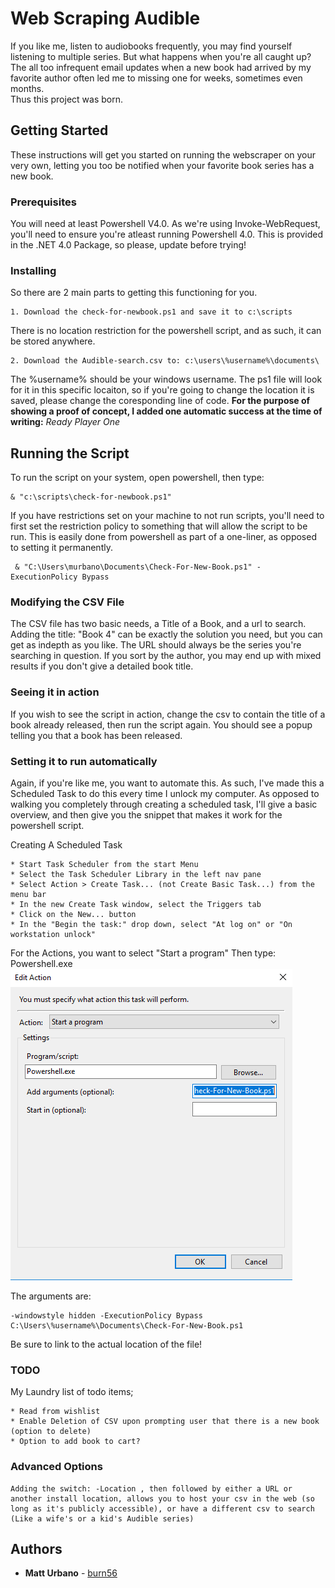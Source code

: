 # Web Scraping Audible

If you like me, listen to audiobooks frequently, you may find yourself listening to multiple series.
But what happens when you're all caught up?  The all too infrequent email updates when a new book had arrived by my favorite author often led me to missing one for weeks, sometimes even months.  
Thus this project was born.

## Getting Started

These instructions will get you started on running the webscraper on your very own, letting you too be notified when your favorite book series has a new book.

### Prerequisites

You will need at least Powershell V4.0.  As we're using Invoke-WebRequest, you'll need to ensure you're atleast running Powershell 4.0.  This is provided in the .NET 4.0 Package, so please, update before trying!

### Installing

So there are 2 main parts to getting this functioning for you.

```
1. Download the check-for-newbook.ps1 and save it to c:\scripts
```
There is no location restriction for the powershell script, and as such, it can be stored anywhere.

```
2. Download the Audible-search.csv to: c:\users\%username%\documents\
```
The %username% should be your windows username.  The ps1 file will look for it in this specific locaiton, so if you're going to change the location it is saved, please change the coresponding line of code.
__For the purpose of showing a proof of concept, I added one automatic success at the time of writing:__ *Ready Player One*	


## Running the Script

To run the script on your system, open powershell, then type: 
```
& "c:\scripts\check-for-newbook.ps1"
```

If you have restrictions set on your machine to not run scripts, you'll need to first set the restriction policy to something that will allow the script to be run.  This is easily done from powershell as part of a one-liner, as opposed to setting it permanently.
```
 & "C:\Users\murbano\Documents\Check-For-New-Book.ps1" -ExecutionPolicy Bypass
```
### Modifying the CSV File

The CSV file has two basic needs, a Title of a Book, and a url to search.
Adding the title: "Book 4" can be exactly the solution you need, but you can get as indepth as you like.
The URL should always be the series you're searching in question.  If you sort by the author, you may end up with mixed results if you don't give a detailed book title.

### Seeing it in action

If you wish to see the script in action, change the csv to contain the title of a book already released, then run the script again.  You should see a popup telling you that a book has been released.

### Setting it to run automatically

Again, if you're like me, you want to automate this.
As such, I've made this a Scheduled Task to do this every time I unlock my computer.
As opposed to walking you completely through creating a scheduled task, I'll give a basic overview, and then give you the snippet that makes it work for the powershell script.

Creating A Scheduled Task
```
* Start Task Scheduler from the start Menu
* Select the Task Scheduler Library in the left nav pane
* Select Action > Create Task... (not Create Basic Task...) from the menu bar
* In the new Create Task window, select the Triggers tab
* Click on the New... button
* In the "Begin the task:" drop down, select "At log on" or "On workstation unlock"
```
For the Actions, you want to select "Start a program"
Then type: Powershell.exe
![Task Action](https://github.com/burn56/Audible/blob/master/readme-assets/edit-action.PNG)

The arguments are:
```
-windowstyle hidden -ExecutionPolicy Bypass C:\Users\%username%\Documents\Check-For-New-Book.ps1
```
Be sure to link to the actual location of the file!

### TODO

My Laundry list of todo items;
```
* Read from wishlist
* Enable Deletion of CSV upon prompting user that there is a new book (option to delete)
* Option to add book to cart?
```

### Advanced Options
```
Adding the switch: -Location , then followed by either a URL or another install location, allows you to host your csv in the web (so long as it's publicly accessible), or have a different csv to search (Like a wife's or a kid's Audible series)
```

## Authors

* **Matt Urbano** - [burn56](https://github.com/burn56)

